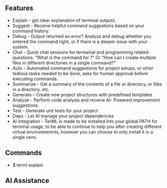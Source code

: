 ## Features
- Explain - get clear explanation of terminal outputs  
- Suggest - Receive helpful command suggestions based on your command history.  
- Debug - Output returned an error? Analyze and debug whether you entered the command right, or if there is a deeper issue with your system.  
- Chat - Quick chat sessions for termainal and programming related questions. “What is the command for <Action>?” Or “How can I create multiple files in different directories in a single command?"  
- Auto - Automated command suggestions for project setups, or other tedious tasks needed to be done, asks for human approval before executing commands.  
- Summarize - Get a summary of the contents of a file or directory, or files in a directory, etc.  
- Generate - Create new project structures with predefined templates  
- Analyze - Perform code analysis and receive AI- Powered improvement suggestions.  
- Test - Generate unit tests for your project  
- Deps - Let AI manage your project dependencies  
- AI integration - TerML is made to be installed into your global PATH for terminal usage, to be able to continue to help you after creating different virtual environmemnts, however you can choose to only install it in a single venv.  

## Commands
- $ terml explain  

## AI Assistance